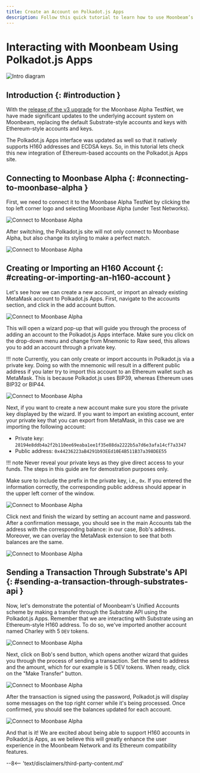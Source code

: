 ```yaml
---
title: Create an Account on Polkadot.js Apps
description: Follow this quick tutorial to learn how to use Moonbeam’s Ethereum-standard H160 addresses and send transactions with Polkadot.js.
---
```


# Interacting with Moonbeam Using Polkadot.js Apps

![Intro diagram](/images/tokens/connect/polkadotjs/polkadotjs-banner.png)

## Introduction {: #introduction } 

With the [release of the v3 upgrade](https://www.purestake.com/news/moonbeam-network-upgrades-account-structure-to-match-ethereum/) for the Moonbase Alpha TestNet, we have made significant updates to the underlying account system on Moonbeam, replacing the default Substrate-style accounts and keys with Ethereum-style accounts and keys.

The Polkadot.js Apps interface was updated as well so that it natively supports H160 addresses and ECDSA keys. So, in this tutorial lets check this new integration of Ethereum-based accounts on the Polkadot.js Apps site.

## Connecting to Moonbase Alpha {: #connecting-to-moonbase-alpha } 

First, we need to connect it to the Moonbase Alpha TestNet by clicking the top left corner logo and selecting Moonbase Alpha (under Test Networks).

![Connect to Moonbase Alpha](/images/tokens/connect/polkadotjs/polkadotjs-app-1.png)

After switching, the Polkadot.js site will not only connect to Moonbase Alpha, but also change its styling to make a perfect match.

![Connect to Moonbase Alpha](/images/tokens/connect/polkadotjs/polkadotjs-app-2.png)

## Creating or Importing an H160 Account {: #creating-or-importing-an-h160-account } 

Let's see how we can create a new account, or import an already existing MetaMask account to Polkadot.js Apps. First, navigate to the accounts section, and click in the add account button.

![Connect to Moonbase Alpha](/images/tokens/connect/polkadotjs/polkadotjs-app-3.png)

This will open a wizard pop-up that will guide you through the process of adding an account to the Polkadot.js Apps interface. Make sure you click on the drop-down menu and change from Mnemonic to Raw seed, this allows you to add an account through a private key.

!!! note
    Currently, you can only create or import accounts in Polkadot.js via a private key. Doing so with the mnemonic will result in a different public address if you later try to import this account to an Ethereum wallet such as MetaMask. This is because Polkadot.js uses BIP39, whereas Ethereum uses BIP32 or BIP44.

![Connect to Moonbase Alpha](/images/tokens/connect/polkadotjs/polkadotjs-app-4.png)

Next, if you want to create a new account make sure you store the private key displayed by the wizard. If you want to import an existing account, enter your private key that you can export from MetaMask, in this case we are importing the following account:

- Private key: `28194e8ddb4a2f2b110ee69eaba1ee1f35e88da2222b5a7d6e3afa14cf7a3347`
- Public address: `0x44236223aB4291b93EEd10E4B511B37a398DEE55` 

!!! note
    Never reveal your private keys as they give direct access to your funds. The steps in this guide are for demostration purposes only. 
    
Make sure to include the prefix in the private key, i.e., `0x`. If you entered the information correctly, the corresponding public address should appear in the upper left corner of the window.

![Connect to Moonbase Alpha](/images/tokens/connect/polkadotjs/polkadotjs-app-5.png)

Click next and finish the wizard by setting an account name and password. After a confirmation message, you should see in the main Accounts tab the address with the corresponding balance: in our case, Bob's address. Moreover, we can overlay the MetaMask extension to see that both balances are the same.

![Connect to Moonbase Alpha](/images/tokens/connect/polkadotjs/polkadotjs-app-6.png)

## Sending a Transaction Through Substrate's API {: #sending-a-transaction-through-substrates-api } 

Now, let's demonstrate the potential of Moonbeam's Unified Accounts scheme by making a transfer through the Substrate API using the Polkadot.js Apps. Remember that we are interacting with Substrate using an Ethereum-style H160 address. To do so, we've imported another account named Charley with 5 `DEV` tokens.

![Connect to Moonbase Alpha](/images/tokens/connect/polkadotjs/polkadotjs-app-7.png)

Next, click on Bob's send button, which opens another wizard that guides you through the process of sending a transaction. Set the send to address and the amount, which for our example is 5 DEV tokens. When ready, click on the "Make Transfer" button.

![Connect to Moonbase Alpha](/images/tokens/connect/polkadotjs/polkadotjs-app-8.png)

After the transaction is signed using the password, Polkadot.js will display some messages on the top right corner while it's being processed. Once confirmed, you should see the balances updated for each account.

![Connect to Moonbase Alpha](/images/tokens/connect/polkadotjs/polkadotjs-app-9.png)

And that is it! We are excited about being able to support H160 accounts in Polkadot.js Apps, as we believe this will greatly enhance the user experience in the Moonbeam Network and its Ethereum compatibility features.

--8<-- 'text/disclaimers/third-party-content.md'